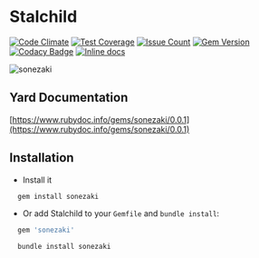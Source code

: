 Stalchild
====
[![Code Climate](https://codeclimate.com/github/darthjee/sonezaki/badges/gpa.svg)](https://codeclimate.com/github/darthjee/sonezaki)
[![Test Coverage](https://codeclimate.com/github/darthjee/sonezaki/badges/coverage.svg)](https://codeclimate.com/github/darthjee/sonezaki/coverage)
[![Issue Count](https://codeclimate.com/github/darthjee/sonezaki/badges/issue_count.svg)](https://codeclimate.com/github/darthjee/sonezaki)
[![Gem Version](https://badge.fury.io/rb/sonezaki.svg)](https://badge.fury.io/rb/sonezaki)
[![Codacy Badge](https://api.codacy.com/project/badge/Grade/9836de08612e46b889c7978be2b72a14)](https://www.codacy.com/manual/darthjee/sonezaki?utm_source=github.com&amp;utm_medium=referral&amp;utm_content=darthjee/sonezaki&amp;utm_campaign=Badge_Grade)
[![Inline docs](http://inch-ci.org/github/darthjee/sonezaki.svg?branch=master)](http://inch-ci.org/github/darthjee/sonezaki)

![sonezaki](https://raw.githubusercontent.com/darthjee/sonezaki/master/sonezaki.jpg)

Yard Documentation
-------------------
[https://www.rubydoc.info/gems/sonezaki/0.0.1](https://www.rubydoc.info/gems/sonezaki/0.0.1)

Installation
---------------

- Install it

```ruby
  gem install sonezaki
```

- Or add Stalchild to your `Gemfile` and `bundle install`:

```ruby
  gem 'sonezaki'
```

```bash
  bundle install sonezaki
```
